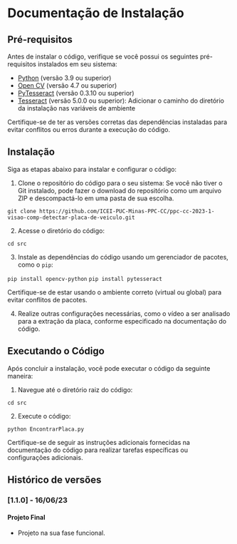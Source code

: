 # Documentação de Instalação

## Pré-requisitos

Antes de instalar o código, verifique se você possui os seguintes pré-requisitos instalados em seu sistema:

- [Python](https://www.python.org/downloads/release/python-390/) (versão 3.9 ou superior)
- [Open CV](https://docs.opencv.org/4.x/d6/d00/tutorial_py_root.html) (versão 4.7 ou superior)
- [PyTesseract](https://pypi.org/project/pytesseract/) (versão 0.3.10 ou superior)
- [Tesseract](https://github.com/UB-Mannheim/tesseract/wiki) (versão 5.0.0 ou superior): Adicionar o caminho do diretório da instalação nas variáveis de ambiente

Certifique-se de ter as versões corretas das dependências instaladas para evitar conflitos ou erros durante a execução do código.

## Instalação

Siga as etapas abaixo para instalar e configurar o código:

1. Clone o repositório do código para o seu sistema:
Se você não tiver o Git instalado, pode fazer o download do repositório como um arquivo ZIP e descompactá-lo em uma pasta de sua escolha.

`git clone https://github.com/ICEI-PUC-Minas-PPC-CC/ppc-cc-2023-1-visao-comp-detectar-placa-de-veiculo.git`

2. Acesse o diretório do código:

`cd src`

3. Instale as dependências do código usando um gerenciador de pacotes, como o `pip`:

`pip install opencv-python`
`pip install pytesseract`

Certifique-se de estar usando o ambiente correto (virtual ou global) para evitar conflitos de pacotes.

4. Realize outras configurações necessárias, como o vídeo a ser analisado para a extração da placa, conforme especificado na documentação do código.

## Executando o Código

Após concluir a instalação, você pode executar o código da seguinte maneira:

1. Navegue até o diretório raiz do código:

`cd src`

2. Execute o código:

`python EncontrarPlaca.py`

Certifique-se de seguir as instruções adicionais fornecidas na documentação do código para realizar tarefas específicas ou configurações adicionais.

## Histórico de versões

### [1.1.0] - 16/06/23
#### Projeto Final
- Projeto na sua fase funcional.
